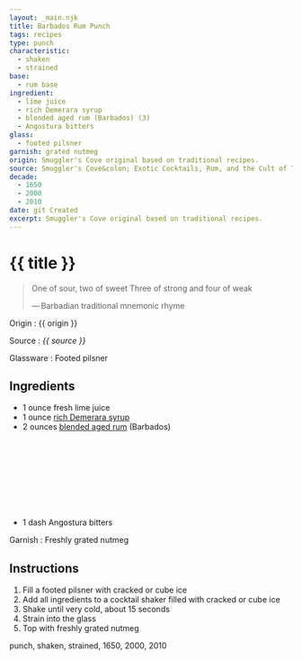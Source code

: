 ```yaml
---
layout: _main.njk
title: Barbados Rum Punch
tags: recipes
type: punch
characteristic:
  - shaken
  - strained
base:
  - rum base
ingredient:
  - lime juice
  - rich Demerara syrup
  - blended aged rum (Barbados) (3)
  - Angostura bitters
glass:
  - footed pilsner
garnish: grated nutmeg
origin: Smuggler's Cove original based on traditional recipes.
source: Smuggler's Cove&colon; Exotic Cocktails, Rum, and the Cult of Tiki
decade:
  - 1650
  - 2000
  - 2010
date: git Created
excerpt: Smuggler's Cove original based on traditional recipes.
---
```


<!-- markdownlint-disable MD025 -->
# {{ title }}
<!-- markdownlint-enable MD025 -->

> One of sour, two of sweet
> Three of strong and four of weak
>
> —&NoBreak;&thinsp;&NoBreak;Barbadian traditional mnemonic rhyme

Origin
  : {{ origin }}

Source
  : <cite><span data-pagefind-filter="Source">{{ source }}</span></cite>

Glassware
  : <span data-pagefind-filter="Glassware">Footed pilsner</span>

## Ingredients

- 1 ounce fresh lime juice
- 1 ounce [rich Demerara syrup](/mixes/2-1-simple-syrup)
- 2 ounces [blended aged rum](/rums/05-rum-blended-aged/) (Barbados)<icon-l space="1em" class="bigger" label="(3)"><span class="with-icon"><svg class="icon"><use href="/assets/images/icons/circle-3.svg#circle-3"></use></svg></span></icon-l>
- 1 dash Angostura bitters

Garnish
  : Freshly grated nutmeg

## Instructions

1. Fill a footed pilsner with cracked or cube ice
2. Add all ingredients to a cocktail shaker filled with cracked or cube ice
3. Shake until very cold, about 15 seconds
4. Strain into the glass
5. Top with freshly grated nutmeg

<div
  class="sr-only"
  data-cat[0]="Drink"
  data-type[0]="Punch"
  data-char[0]="Shaken"
  data-char[1]="Strained"
  data-origin[0]="Smuggler’s Cove"
  data-base[0]="Rum/Cane spirits"
  data-ingredient[0]="Lime juice"
  data-ingredient[1]="Rich Demerara syrup"
  data-ingredient[2]="Blended aged rum [3]"
  data-ingredient[3]="Blended aged rum (Barbados) [3]"
  data-ingredient[4]="Angostura bitters"
  data-pantry[0]="Nutmeg, grated"
  data-juice[0]="Lime juice"
  data-syrup[0]="Rich Demerara syrup"
  data-liquor[0]="Blended aged rum [3]"
  data-liquor[1]="Blended aged rum (Barbados) [3]"
  data-bitters[0]="Angostura bitters"
  data-garnish[0]="Nutmeg, grated"
  data-decade[0]="1650"
  data-decade[1]="2000"
  data-decade[2]="2010"
  data-pagefind-filter="
    Category[data-cat[0]],
    Type[data-type[0]],
    Characteristic[data-char[0]],
    Characteristic[data-char[1]],
    Origin[data-origin[0]],
    Base[data-base[0]],
    Ingredient[data-ingredient[0]],
    Ingredient[data-ingredient[1]],
    Ingredient[data-ingredient[2]],
    Ingredient[data-ingredient[3]],
    Ingredient[data-ingredient[4]],
    Pantry[data-pantry[0]],
    Juice[data-juice[0]],
    Syrup[data-syrup[0]],
    Liquor[data-liquor[0]],
    Liquor[data-liquor[1]],
    Bitters[data-bitters[0]],
    Garnish[data-garnish[0]]
    Decade[data-decade[0]],
    Decade[data-decade[1]],
    Decade[data-decade[2]]
  "
>
</div>

<div class="keywords" aria-hidden>punch, shaken, strained, 1650, 2000, 2010</div>
